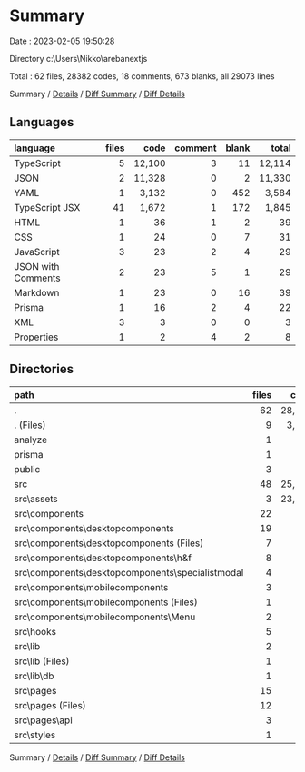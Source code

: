 # Summary

Date : 2023-02-05 19:50:28

Directory c:\\Users\\Nikko\\arebanextjs

Total : 62 files,  28382 codes, 18 comments, 673 blanks, all 29073 lines

Summary / [Details](details.md) / [Diff Summary](diff.md) / [Diff Details](diff-details.md)

## Languages
| language | files | code | comment | blank | total |
| :--- | ---: | ---: | ---: | ---: | ---: |
| TypeScript | 5 | 12,100 | 3 | 11 | 12,114 |
| JSON | 2 | 11,328 | 0 | 2 | 11,330 |
| YAML | 1 | 3,132 | 0 | 452 | 3,584 |
| TypeScript JSX | 41 | 1,672 | 1 | 172 | 1,845 |
| HTML | 1 | 36 | 1 | 2 | 39 |
| CSS | 1 | 24 | 0 | 7 | 31 |
| JavaScript | 3 | 23 | 2 | 4 | 29 |
| JSON with Comments | 2 | 23 | 5 | 1 | 29 |
| Markdown | 1 | 23 | 0 | 16 | 39 |
| Prisma | 1 | 16 | 2 | 4 | 22 |
| XML | 3 | 3 | 0 | 0 | 3 |
| Properties | 1 | 2 | 4 | 2 | 8 |

## Directories
| path | files | code | comment | blank | total |
| :--- | ---: | ---: | ---: | ---: | ---: |
| . | 62 | 28,382 | 18 | 673 | 29,073 |
| . (Files) | 9 | 3,245 | 11 | 476 | 3,732 |
| analyze | 1 | 36 | 1 | 2 | 39 |
| prisma | 1 | 16 | 2 | 4 | 22 |
| public | 3 | 3 | 0 | 0 | 3 |
| src | 48 | 25,082 | 4 | 191 | 25,277 |
| src\\assets | 3 | 23,324 | 0 | 3 | 23,327 |
| src\\components | 22 | 946 | 0 | 84 | 1,030 |
| src\\components\\desktopcomponents | 19 | 833 | 0 | 73 | 906 |
| src\\components\\desktopcomponents (Files) | 7 | 260 | 0 | 23 | 283 |
| src\\components\\desktopcomponents\\h&f | 8 | 312 | 0 | 32 | 344 |
| src\\components\\desktopcomponents\\specialistmodal | 4 | 261 | 0 | 18 | 279 |
| src\\components\\mobilecomponents | 3 | 113 | 0 | 11 | 124 |
| src\\components\\mobilecomponents (Files) | 1 | 65 | 0 | 4 | 69 |
| src\\components\\mobilecomponents\\Menu | 2 | 48 | 0 | 7 | 55 |
| src\\hooks | 5 | 118 | 0 | 22 | 140 |
| src\\lib | 2 | 29 | 3 | 6 | 38 |
| src\\lib (Files) | 1 | 18 | 0 | 2 | 20 |
| src\\lib\\db | 1 | 11 | 3 | 4 | 18 |
| src\\pages | 15 | 641 | 1 | 69 | 711 |
| src\\pages (Files) | 12 | 585 | 1 | 49 | 635 |
| src\\pages\\api | 3 | 56 | 0 | 20 | 76 |
| src\\styles | 1 | 24 | 0 | 7 | 31 |

Summary / [Details](details.md) / [Diff Summary](diff.md) / [Diff Details](diff-details.md)